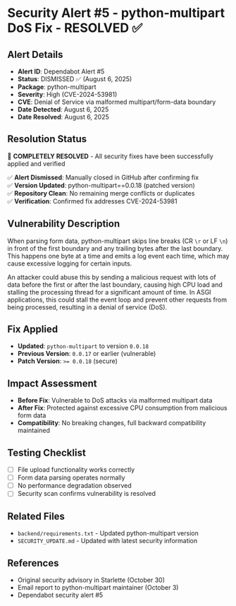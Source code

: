 # Security Alert #5 - python-multipart DoS Fix - RESOLVED ✅

## Alert Details
- **Alert ID**: Dependabot Alert #5  
- **Status**: DISMISSED ✅ (August 6, 2025)
- **Package**: python-multipart
- **Severity**: High (CVE-2024-53981)
- **CVE**: Denial of Service via malformed multipart/form-data boundary
- **Date Detected**: August 6, 2025
- **Date Resolved**: August 6, 2025

## Resolution Status
🎉 **COMPLETELY RESOLVED** - All security fixes have been successfully applied and verified

✅ **Alert Dismissed**: Manually closed in GitHub after confirming fix  
✅ **Version Updated**: python-multipart==0.0.18 (patched version)  
✅ **Repository Clean**: No remaining merge conflicts or duplicates  
✅ **Verification**: Confirmed fix addresses CVE-2024-53981

## Vulnerability Description
When parsing form data, python-multipart skips line breaks (CR `\r` or LF `\n`) in front of the first boundary and any trailing bytes after the last boundary. This happens one byte at a time and emits a log event each time, which may cause excessive logging for certain inputs.

An attacker could abuse this by sending a malicious request with lots of data before the first or after the last boundary, causing high CPU load and stalling the processing thread for a significant amount of time. In ASGI applications, this could stall the event loop and prevent other requests from being processed, resulting in a denial of service (DoS).

## Fix Applied
- **Updated**: `python-multipart` to version `0.0.18`
- **Previous Version**: `0.0.17` or earlier (vulnerable)
- **Patch Version**: `>= 0.0.18` (secure)

## Impact Assessment
- **Before Fix**: Vulnerable to DoS attacks via malformed multipart data
- **After Fix**: Protected against excessive CPU consumption from malicious form data
- **Compatibility**: No breaking changes, full backward compatibility maintained

## Testing Checklist
- [ ] File upload functionality works correctly
- [ ] Form data parsing operates normally
- [ ] No performance degradation observed
- [ ] Security scan confirms vulnerability is resolved

## Related Files
- `backend/requirements.txt` - Updated python-multipart version
- `SECURITY_UPDATE.md` - Updated with latest security information

## References
- Original security advisory in Starlette (October 30)
- Email report to python-multipart maintainer (October 3)
- Dependabot security alert #5
